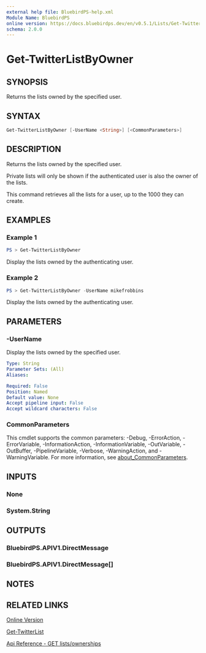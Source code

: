 ```yaml
---
external help file: BluebirdPS-help.xml
Module Name: BluebirdPS
online version: https://docs.bluebirdps.dev/en/v0.5.1/Lists/Get-TwitterListByOwner
schema: 2.0.0
---
```


# Get-TwitterListByOwner

## SYNOPSIS

Returns the lists owned by the specified user.

## SYNTAX

```powershell
Get-TwitterListByOwner [-UserName <String>] [<CommonParameters>]
```

## DESCRIPTION

Returns the lists owned by the specified user.

Private lists will only be shown if the authenticated user is also the owner of the lists.

This command retrieves all the lists for a user, up to the 1000 they can create.

## EXAMPLES

### Example 1

```powershell
PS > Get-TwitterListByOwner
```

Display the lists owned by the authenticating user.

### Example 2

```powershell
PS > Get-TwitterListByOwner -UserName mikefrobbins
```

Display the lists owned by the authenticating user.

## PARAMETERS

### -UserName

Display the lists owned by the specified user.

```yaml
Type: String
Parameter Sets: (All)
Aliases:

Required: False
Position: Named
Default value: None
Accept pipeline input: False
Accept wildcard characters: False
```

### CommonParameters

This cmdlet supports the common parameters: -Debug, -ErrorAction, -ErrorVariable, -InformationAction, -InformationVariable, -OutVariable, -OutBuffer, -PipelineVariable, -Verbose, -WarningAction, and -WarningVariable. For more information, see [about_CommonParameters](http://go.microsoft.com/fwlink/?LinkID=113216).

## INPUTS

### None

### System.String

## OUTPUTS

### BluebirdPS.APIV1.DirectMessage

### BluebirdPS.APIV1.DirectMessage[]

## NOTES

## RELATED LINKS

[Online Version](https://docs.bluebirdps.dev/en/v0.5.1/Lists/Get-TwitterListByOwner)

[Get-TwitterList](https://docs.bluebirdps.dev/en/v0.5.1/Lists/Get-TwitterList)

[Api Reference - GET lists/ownerships](https://developer.twitter.com/en/docs/twitter-api/v1/accounts-and-users/create-manage-lists/api-reference/get-lists-ownerships)
